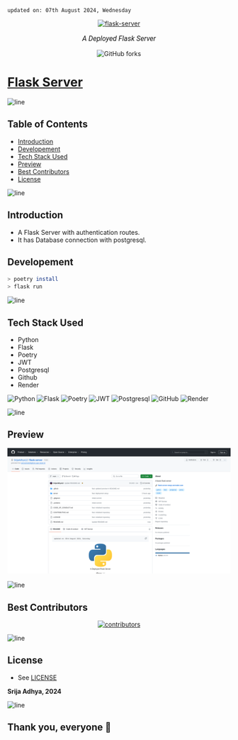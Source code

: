     updated on: 07th August 2024, Wednesday

<div align=center>
    <a href="https://github.com/SrijaAdhya12/flask-server">
        <img width="200" src="https://cdn.freebiesupply.com/logos/large/2x/python-5-logo-png-transparent.png" alt="flask-server">
    </a>
    <p style="font-family: roboto, calibri; font-size:12pt; font-style:italic"> A Deployed Flask Server </p>
    <a src="https://github.com/SrijaAdhya12/flask-server/forks">
        <img alt="GitHub forks" src="https://img.shields.io/github/forks/SrijaAdhya12/flask-server">
    </a>
</div>

# [Flask Server](https://github.com/SrijaAdhya12/flask-server)

![line]

## Table of Contents

- [Introduction](#introduction)
- [Developement](#developement)
- [Tech Stack Used](#tech-stack-used)
- [Preview](#preview)
- [Best Contributors](#best-contributors)
- [License](#license)

![line]

## Introduction

- A Flask Server with authentication routes.
- It has Database connection with postgresql.

## Developement

```sh
> poetry install
> flask run 
```

![line]

## Tech Stack Used

- Python
- Flask
- Poetry
- JWT
- Postgresql
- Github
- Render

![Python](https://img.shields.io/badge/python-%23323330.svg?style=for-the-badge&logo=python&logoColor=%23F7DF1E) ![Flask](https://img.shields.io/badge/flask-%23000000.svg?style=for-the-badge&logo=flask&logoColor=white) ![Poetry](https://img.shields.io/badge/poetry-%23000000.svg?style=for-the-badge&logo=poetry&logoColor=white) ![JWT](https://img.shields.io/badge/json%20web%20tokens-323330?style=for-the-badge&logo=json-web-tokens&logoColor=pink) ![Postgresql](https://img.shields.io/badge/postgresql-1A2B34?style=for-the-badge&logo=postgresql&logoColor=pink) ![GitHub](https://img.shields.io/badge/github-%23121011.svg?style=for-the-badge&logo=github&logoColor=white) ![Render](https://img.shields.io/badge/render-%23ffffff.svg?style=for-the-badge&logo=render&logoColor=151515) 

![line]

## Preview

![Snapshot](.github/preview.png)

![line]

## Best Contributors

<div align="center">
    <a href="https://github.com/SrijaAdhya12/flask-server/graphs/contributors">
        <img src="https://contrib.rocks/image?repo=SrijaAdhya12/flask-server" alt="contributors"/>
    </a>
</div>

![line]

## License

- See [LICENSE]

**Srija Adhya, 2024**

![line]

## Thank you, everyone 💚

[icons]: https://icons8.com/
[markdown-badges]: https://github.com/Ileriayo/markdown-badges
[line]: https://user-images.githubusercontent.com/75939390/137615281-3a875960-92cc-407f-97fe-fd2319bdb252.png
[License]: https://github.com/SrijaAdhya12/flask-server/blob/main/LICENSE

<!-- 07/08/24 -->
